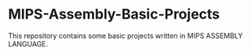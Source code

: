 # MIPS-Assembly-Basic-Projects
This repository contains some basic projects written in MIPS ASSEMBLY LANGUAGE.
